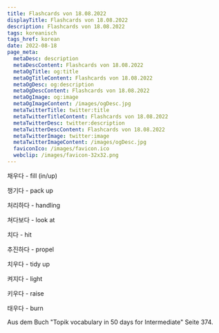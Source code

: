 ```yaml
---
title: Flashcards von 18.08.2022
displayTitle: Flashcards von 18.08.2022
description: Flashcards von 18.08.2022
tags: koreanisch
tags_href: korean
date: 2022-08-18
page_meta:
  metaDesc: description
  metaDescContent: Flashcards von 18.08.2022
  metaOgTitle: og:title
  metaOgTitleContent: Flashcards von 18.08.2022
  metaOgDesc: og:description
  metaOgDescContent: Flashcards von 18.08.2022
  metaOgImage: og:image
  metaOgImageContent: /images/ogDesc.jpg
  metaTwitterTitle: twitter:title
  metaTwitterTitleContent: Flashcards von 18.08.2022
  metaTwitterDesc: twitter:description
  metaTwitterDescContent: Flashcards von 18.08.2022
  metaTwitterImage: twitter:image
  metaTwitterImageContent: /images/ogDesc.jpg
  faviconIco: /images/favicon.ico
  webclip: /images/favicon-32x32.png
---
```


채우다 - fill (in/up)

챙기다 - pack up

처리하다 - handling

쳐다보다 - look at

치다 - hit

추진하다 - propel

치우다 - tidy up

켜지다 - light

키우다 - raise

태우다 - burn

Aus dem Buch "Topik vocabulary in 50 days for Intermediate" Seite 374.
